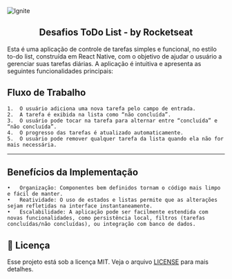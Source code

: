 
<img alt="Ignite" src="https://viaa.link/github/todoList.png" />
<h2 align="center">
  Desafios ToDo List - by Rocketseat
</h2>

Esta é uma aplicação de controle de tarefas simples e funcional, no estilo to-do list,
construída em React Native, com o objetivo de ajudar o usuário a gerenciar suas tarefas diárias.
A aplicação é intuitiva e apresenta as seguintes funcionalidades principais:


## Fluxo de Trabalho
	1.	O usuário adiciona uma nova tarefa pelo campo de entrada.
	2.	A tarefa é exibida na lista como “não concluída”.
	3.	O usuário pode tocar na tarefa para alternar entre “concluída” e “não concluída”.
	4.	O progresso das tarefas é atualizado automaticamente.
	5.	O usuário pode remover qualquer tarefa da lista quando ela não for mais necessária.
 
<hr>

## Benefícios da Implementação
	•	Organização: Componentes bem definidos tornam o código mais limpo e fácil de manter.
	•	Reatividade: O uso de estados e listas permite que as alterações sejam refletidas na interface instantaneamente.
	•	Escalabilidade: A aplicação pode ser facilmente estendida com novas funcionalidades, como persistência local, filtros (tarefas concluídas/não concluídas), ou integração com banco de dados.


## :memo: Licença

Esse projeto está sob a licença MIT. Veja o arquivo [LICENSE](LICENSE) para mais detalhes.
